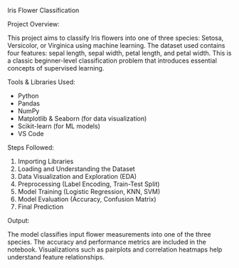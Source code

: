  Iris Flower Classification 

Project Overview:

This project aims to classify Iris flowers into one of three species: Setosa, Versicolor, or Virginica using machine learning. The dataset used contains four features: sepal length, sepal width, petal length, and petal width. This is a classic beginner-level classification problem that introduces essential concepts of supervised learning.

 Tools & Libraries Used:

- Python
- Pandas
- NumPy
- Matplotlib & Seaborn (for data visualization)
- Scikit-learn (for ML models)
-  VS Code

Steps Followed:

1. Importing Libraries  
2. Loading and Understanding the Dataset  
3. Data Visualization and Exploration (EDA)  
4. Preprocessing (Label Encoding, Train-Test Split)  
5. Model Training (Logistic Regression, KNN, SVM)  
6. Model Evaluation (Accuracy, Confusion Matrix)  
7. Final Prediction

 Output:

The model classifies input flower measurements into one of the three species. The accuracy and performance metrics are included in the notebook. 
Visualizations such as pairplots and correlation heatmaps help understand feature relationships.



